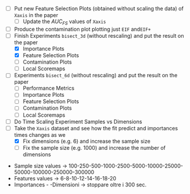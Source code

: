 - [ ] Put new Feature Selection Plots (obtained without scaling the data) of `Xaxis` in the paper 
	- [ ] Update the $AUC_{FS}$ values of `Xaxis`
- [ ] Produce the contamination plot plotting just `EIF` and`EIF+`
- [ ] Finish Experiments `bisect_3d` (without rescaling) and put the result on the paper 
	- [x] Importance Plots
	- [x] Feature Selection Plots
	- [ ] Contamination Plots
	- [ ] Local Scoremaps
- [ ] Experiments `bisect_6d` (without rescaling) and put the result on the paper 
	- [ ] Performance Metrics
	- [ ] Importance Plots
	- [ ] Feature Selection Plots
	- [ ] Contamination Plots
	- [ ] Local Scoremaps
- [ ] Do Time Scaling Experiment Samples vs Dimensions
- [ ] Take the `Xaxis` dataset and see how the fit predict and importances times changes as we
	- [x] Fix dimensions (e.g. 6) and increase the sample size
	- [ ] Fix the sample size (e.g. 1000) and increase the number of dimensions

- Sample size values → 100-250-500-1000-2500-5000-10000-25000-50000-100000-250000-300000 
- Features values → 6-8-10-12-14-16-18-20 
- Importances - -Dimensioni -> stoppare oltre i 300 sec.